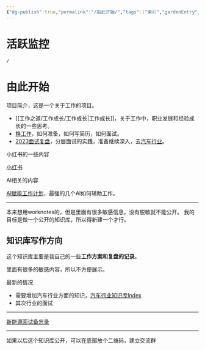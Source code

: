 ```yaml
---
{"dg-publish":true,"permalink":"/由此开始/","tags":["索引","gardenEntry","gardenEntry","gardenEntry"]}
---
```



# 活跃监控

```ActivityHistory
/
```

# 由此开始

项目简介，这是一个关于工作的项目。

- [[工作之道/工作成长/工作成长\|工作成长]]，关于工作中，职业发展和经验成长的一些思考。
- [换工作](换工作.md)，如何准备，如何写简历，如何面试。
- [2023面试复盘](面试分层实践.md)，分层面试的实践，准备继续深入，去[汽车行业](汽车行业知识2023.md)。

小红书的一些内容

[小红书](小红书知识库概况.md)

AI相关的内容

[AI赋能工作计划](AI赋能工作计划.md)，最强的几个AI如何辅助工作。

---

本来想用worknotes的，但是里面有很多敏感信息，没有脱敏就不能公开。
我的目标是做一个公开的知识库，所以得新建一个才行。

## 知识库写作方向

这个知识库主要是我自己的一些**工作方案和复盘的记录**。

里面有很多的敏感内容，所以不方便展示。

最新的情况
- 需要增加汽车行业方面的知识，[汽车行业知识库Index](汽车行业知识库Index.md) 
- 其次行业的面试

---

[新能源面试备忘录](新能源面试备忘录.md)

---

如果以后这个知识库公开，可以在底部放个二维码，建立交流群